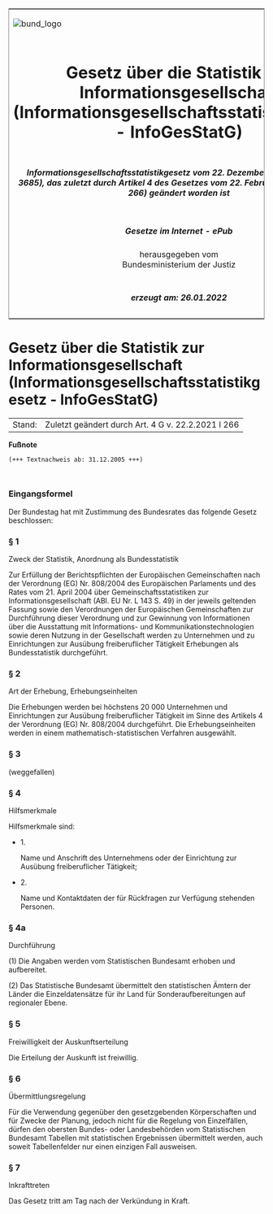 <span id="DECKBLATT.html"></span>

<table border="0" frame="border" width="100%">

<tr valign="top">

<td align="left">

![bund\_logo](BfJ_2021_Web_de_de.gif)

</td>

<td align="right">

 

</td>

</tr>

<tr align="center" valign="middle">

<td colspan="2">

# Gesetz über die Statistik zur Informationsgesellschaft (Informationsgesellschaftsstatistikgesetz - InfoGesStatG)

</td>

</tr>

<tr align="center" valign="middle">

<td colspan="2">

##### Informationsgesellschaftsstatistikgesetz vom 22. Dezember 2005 (BGBl. I S. 3685), das zuletzt durch Artikel 4 des Gesetzes vom 22. Februar 2021 (BGBl. I S. 266) geändert worden ist

</td>

</tr>

<tr align="center" valign="middle">

<td colspan="2">

  
  

##### Gesetze im Internet - ePub  
  
herausgegeben vom  
Bundesministerium der Justiz

</td>

</tr>

<tr align="center" valign="bottom">

<td colspan="2">

  
  

##### erzeugt am: 26.01.2022

</td>

</tr>

</table>

<span id="BJNR368500005.html"></span>

# Gesetz über die Statistik zur Informationsgesellschaft (Informationsgesellschaftsstatistikgesetz - InfoGesStatG)

<div>

<div class="jnhtml">

|        |                                                    |
| ------ | -------------------------------------------------- |
| Stand: | Zuletzt geändert durch Art. 4 G v. 22.2.2021 I 266 |

</div>

</div>

<div>

  
**Fußnote**

<div class="jnhtml">

<div>

<div class="jurAbsatz">

  

``` 
(+++ Textnachweis ab: 31.12.2005 +++)

 
```

</div>

</div>

</div>

</div>

<span id="BJNR368500005BJNE000100000.html"></span>

### Eingangsformel  

<div>

<div class="jnhtml">

<div>

<div class="jurAbsatz">

Der Bundestag hat mit Zustimmung des Bundesrates das folgende Gesetz
beschlossen:

</div>

</div>

</div>

</div>

<span id="BJNR368500005BJNE000201116.html"></span>

### § 1  
Zweck der Statistik, Anordnung als Bundesstatistik

<div>

<div class="jnhtml">

<div>

<div class="jurAbsatz">

Zur Erfüllung der Berichtspflichten der Europäischen Gemeinschaften nach
der Verordnung (EG) Nr. 808/2004 des Europäischen Parlaments und des
Rates vom 21. April 2004 über Gemeinschaftsstatistiken zur
Informationsgesellschaft (ABl. EU Nr. L 143 S. 49) in der jeweils
geltenden Fassung sowie den Verordnungen der Europäischen Gemeinschaften
zur Durchführung dieser Verordnung und zur Gewinnung von Informationen
über die Ausstattung mit Informations- und Kommunikationstechnologien
sowie deren Nutzung in der Gesellschaft werden zu Unternehmen und zu
Einrichtungen zur Ausübung freiberuflicher Tätigkeit Erhebungen als
Bundesstatistik durchgeführt.

</div>

</div>

</div>

</div>

<span id="BJNR368500005BJNE000301116.html"></span>

### § 2  
Art der Erhebung, Erhebungseinheiten

<div>

<div class="jnhtml">

<div>

<div class="jurAbsatz">

Die Erhebungen werden bei höchstens 20 000 Unternehmen und Einrichtungen
zur Ausübung freiberuflicher Tätigkeit im Sinne des Artikels 4 der
Verordnung (EG) Nr. 808/2004 durchgeführt. Die Erhebungseinheiten werden
in einem mathematisch-statistischen Verfahren ausgewählt.

</div>

</div>

</div>

</div>

<span id="BJNR368500005BJNE000401116.html"></span>

### § 3  
(weggefallen)

<span id="BJNR368500005BJNE000501116.html"></span>

### § 4  
Hilfsmerkmale

<div>

<div class="jnhtml">

<div>

<div class="jurAbsatz">

Hilfsmerkmale sind:

  - 1\.
    
    <div style="">
    
    Name und Anschrift des Unternehmens oder der Einrichtung zur
    Ausübung freiberuflicher Tätigkeit;
    
    </div>

  - 2\.
    
    <div style="">
    
    Name und Kontaktdaten der für Rückfragen zur Verfügung stehenden
    Personen.
    
    </div>

</div>

</div>

</div>

</div>

<span id="BJNR368500005BJNE000502126.html"></span>

### § 4a  
Durchführung

<div>

<div class="jnhtml">

<div>

<div class="jurAbsatz">

(1) Die Angaben werden vom Statistischen Bundesamt erhoben und
aufbereitet.

</div>

<div class="jurAbsatz">

(2) Das Statistische Bundesamt übermittelt den statistischen Ämtern der
Länder die Einzeldatensätze für ihr Land für Sonderaufbereitungen auf
regionaler Ebene.

</div>

</div>

</div>

</div>

<span id="BJNR368500005BJNE000600000.html"></span>

### § 5  
Freiwilligkeit der Auskunftserteilung

<div>

<div class="jnhtml">

<div>

<div class="jurAbsatz">

Die Erteilung der Auskunft ist freiwillig.

</div>

</div>

</div>

</div>

<span id="BJNR368500005BJNE000701126.html"></span>

### § 6  
Übermittlungsregelung

<div>

<div class="jnhtml">

<div>

<div class="jurAbsatz">

Für die Verwendung gegenüber den gesetzgebenden Körperschaften und für
Zwecke der Planung, jedoch nicht für die Regelung von Einzelfällen,
dürfen den obersten Bundes- oder Landesbehörden vom Statistischen
Bundesamt Tabellen mit statistischen Ergebnissen übermittelt werden,
auch soweit Tabellenfelder nur einen einzigen Fall ausweisen.

</div>

</div>

</div>

</div>

<span id="BJNR368500005BJNE000800000.html"></span>

### § 7  
Inkrafttreten

<div>

<div class="jnhtml">

<div>

<div class="jurAbsatz">

Das Gesetz tritt am Tag nach der Verkündung in Kraft.

</div>

</div>

</div>

</div>
